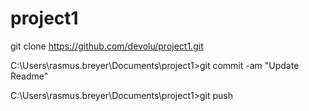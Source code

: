# project1

git clone https://github.com/devolu/project1.git

C:\Users\rasmus.breyer\Documents\project1>git commit -am "Update Readme"

C:\Users\rasmus.breyer\Documents\project1>git push


